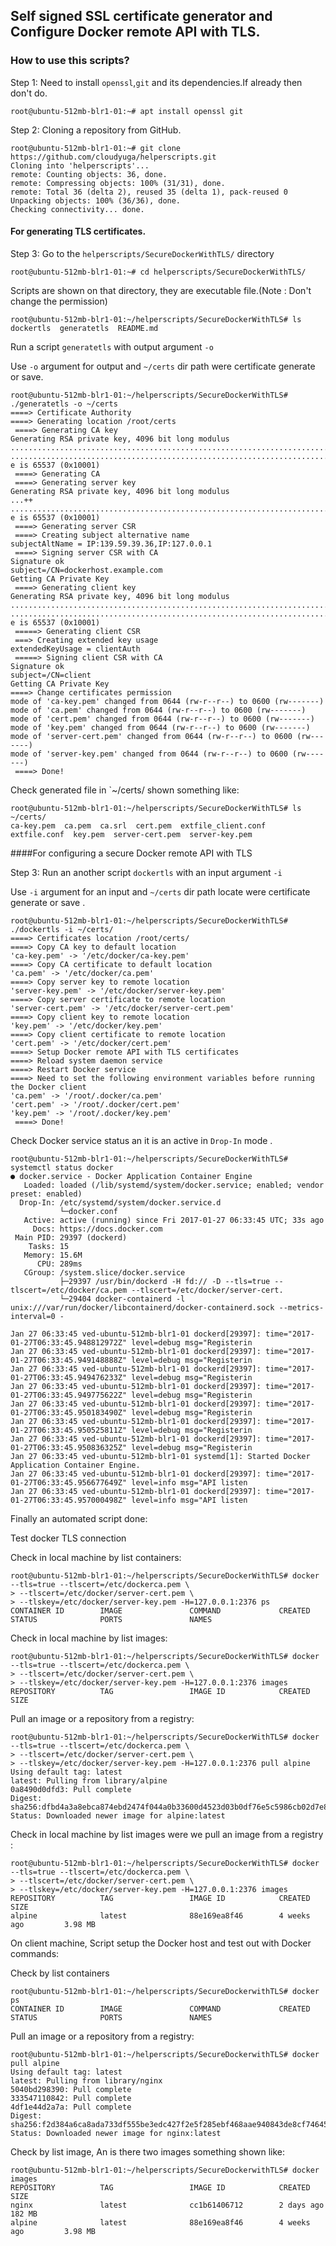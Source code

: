 ## Self signed SSL certificate generator and Configure Docker remote API with TLS.

### How to use this scripts?

Step 1: Need to install `openssl`,`git` and its dependencies.If already then don't do.
```
root@ubuntu-512mb-blr1-01:~# apt install openssl git
```

Step 2: Cloning a repository from GitHub.
```
root@ubuntu-512mb-blr1-01:~# git clone https://github.com/cloudyuga/helperscripts.git
Cloning into 'helperscripts'...
remote: Counting objects: 36, done.
remote: Compressing objects: 100% (31/31), done.
remote: Total 36 (delta 2), reused 35 (delta 1), pack-reused 0
Unpacking objects: 100% (36/36), done.
Checking connectivity... done.
```
#### For generating TLS certificates.

Step 3: Go to the `helperscripts/SecureDockerWithTLS/` directory
```
root@ubuntu-512mb-blr1-01:~# cd helperscripts/SecureDockerWithTLS/
```
Scripts are shown on that directory, they are executable file.(Note : Don't change the permission)
```
root@ubuntu-512mb-blr1-01:~/helperscripts/SecureDockerWithTLS# ls
dockertls  generatetls  README.md
```
Run a script `generatetls` with output argument `-o`

Use `-o` argument for output and `~/certs` dir path were certificate generate or save.
```
root@ubuntu-512mb-blr1-01:~/helperscripts/SecureDockerWithTLS# ./generatetls -o ~/certs
====> Certificate Authority
====> Generating location /root/certs
 ====> Generating CA key
Generating RSA private key, 4096 bit long modulus
.........................................................................................................................................................................................................................................++
................................................................................................................................................++
e is 65537 (0x10001)
 ====> Generating CA
 ====> Generating server key
Generating RSA private key, 4096 bit long modulus
...++
.............................................................................................................................................................................................................................................................++
e is 65537 (0x10001)
 ====> Generating server CSR
 ====> Creating subject alternative name
subjectAltName = IP:139.59.39.36,IP:127.0.0.1
 ====> Signing server CSR with CA
Signature ok
subject=/CN=dockerhost.example.com
Getting CA Private Key
 ====> Generating client key
Generating RSA private key, 4096 bit long modulus
.....................................................................................................................................................................................++
..........................................................................++
e is 65537 (0x10001)
 =====> Generating client CSR
 ===> Creating extended key usage
extendedKeyUsage = clientAuth
 =====> Signing client CSR with CA
Signature ok
subject=/CN=client
Getting CA Private Key
====> Change certificates permission
mode of 'ca-key.pem' changed from 0644 (rw-r--r--) to 0600 (rw-------)
mode of 'ca.pem' changed from 0644 (rw-r--r--) to 0600 (rw-------)
mode of 'cert.pem' changed from 0644 (rw-r--r--) to 0600 (rw-------)
mode of 'key.pem' changed from 0644 (rw-r--r--) to 0600 (rw-------)
mode of 'server-cert.pem' changed from 0644 (rw-r--r--) to 0600 (rw-------)
mode of 'server-key.pem' changed from 0644 (rw-r--r--) to 0600 (rw-------)
 ====> Done!
```
Check generated file in `~/certs/ shown something like:
```
root@ubuntu-512mb-blr1-01:~/helperscripts/SecureDockerWithTLS# ls ~/certs/
ca-key.pem  ca.pem  ca.srl  cert.pem  extfile_client.conf  extfile.conf  key.pem  server-cert.pem  server-key.pem
```
####For configuring a secure Docker remote API with TLS 

Step 3: Run an another script  `dockertls` with an input argument `-i`

Use `-i` argument for an input and `~/certs` dir path locate were certificate generate or save .
```
root@ubuntu-512mb-blr1-01:~/helperscripts/SecureDockerWithTLS# ./dockertls -i ~/certs/
====> Certificates location /root/certs/
====> Copy CA key to default location
'ca-key.pem' -> '/etc/docker/ca-key.pem'
====> Copy CA certificate to default location
'ca.pem' -> '/etc/docker/ca.pem'
====> Copy server key to remote location
'server-key.pem' -> '/etc/docker/server-key.pem'
====> Copy server certificate to remote location
'server-cert.pem' -> '/etc/docker/server-cert.pem'
====> Copy client key to remote location
'key.pem' -> '/etc/docker/key.pem'
====> Copy client certificate to remote location
'cert.pem' -> '/etc/docker/cert.pem'
====> Setup Docker remote API with TLS certificates
====> Reload system daemon service
====> Restart Docker service
====> Need to set the following environment variables before running the Docker client
'ca.pem' -> '/root/.docker/ca.pem'
'cert.pem' -> '/root/.docker/cert.pem'
'key.pem' -> '/root/.docker/key.pem'
 ====> Done!
```
Check Docker service status an it is an active in `Drop-In` mode . 
```
root@ubuntu-512mb-blr1-01:~/helperscripts/SecureDockerWithTLS# systemctl status docker
● docker.service - Docker Application Container Engine
   Loaded: loaded (/lib/systemd/system/docker.service; enabled; vendor preset: enabled)
  Drop-In: /etc/systemd/system/docker.service.d
           └─docker.conf
   Active: active (running) since Fri 2017-01-27 06:33:45 UTC; 33s ago
     Docs: https://docs.docker.com
 Main PID: 29397 (dockerd)
    Tasks: 15
   Memory: 15.6M
      CPU: 289ms
   CGroup: /system.slice/docker.service
           ├─29397 /usr/bin/dockerd -H fd:// -D --tls=true --tlscert=/etc/docker/ca.pem --tlscert=/etc/docker/server-cert.
           └─29404 docker-containerd -l unix:///var/run/docker/libcontainerd/docker-containerd.sock --metrics-interval=0 -

Jan 27 06:33:45 ved-ubuntu-512mb-blr1-01 dockerd[29397]: time="2017-01-27T06:33:45.948812972Z" level=debug msg="Registerin
Jan 27 06:33:45 ved-ubuntu-512mb-blr1-01 dockerd[29397]: time="2017-01-27T06:33:45.949148888Z" level=debug msg="Registerin
Jan 27 06:33:45 ved-ubuntu-512mb-blr1-01 dockerd[29397]: time="2017-01-27T06:33:45.949476233Z" level=debug msg="Registerin
Jan 27 06:33:45 ved-ubuntu-512mb-blr1-01 dockerd[29397]: time="2017-01-27T06:33:45.949775622Z" level=debug msg="Registerin
Jan 27 06:33:45 ved-ubuntu-512mb-blr1-01 dockerd[29397]: time="2017-01-27T06:33:45.950183490Z" level=debug msg="Registerin
Jan 27 06:33:45 ved-ubuntu-512mb-blr1-01 dockerd[29397]: time="2017-01-27T06:33:45.950525811Z" level=debug msg="Registerin
Jan 27 06:33:45 ved-ubuntu-512mb-blr1-01 dockerd[29397]: time="2017-01-27T06:33:45.950836325Z" level=debug msg="Registerin
Jan 27 06:33:45 ved-ubuntu-512mb-blr1-01 systemd[1]: Started Docker Application Container Engine.
Jan 27 06:33:45 ved-ubuntu-512mb-blr1-01 dockerd[29397]: time="2017-01-27T06:33:45.956677649Z" level=info msg="API listen 
Jan 27 06:33:45 ved-ubuntu-512mb-blr1-01 dockerd[29397]: time="2017-01-27T06:33:45.957000498Z" level=info msg="API listen 
```
Finally an automated script done:

Test docker TLS connection

Check in local machine by list containers:
```
root@ubuntu-512mb-blr1-01:~/helperscripts/SecureDockerWithTLS# docker --tls=true --tlscert=/etc/dockerca.pem \
> --tlscert=/etc/docker/server-cert.pem \
> --tlskey=/etc/docker/server-key.pem -H=127.0.0.1:2376 ps
CONTAINER ID        IMAGE               COMMAND             CREATED             STATUS              PORTS               NAMES
```
Check in local machine by list images:
```
root@ubuntu-512mb-blr1-01:~/helperscripts/SecureDockerWithTLS# docker --tls=true --tlscert=/etc/dockerca.pem \
> --tlscert=/etc/docker/server-cert.pem \
> --tlskey=/etc/docker/server-key.pem -H=127.0.0.1:2376 images
REPOSITORY          TAG                 IMAGE ID            CREATED             SIZE
```
Pull an image or a repository from a registry:
```
root@ubuntu-512mb-blr1-01:~/helperscripts/SecureDockerWithTLS# docker --tls=true --tlscert=/etc/dockerca.pem \
> --tlscert=/etc/docker/server-cert.pem \
> --tlskey=/etc/docker/server-key.pem -H=127.0.0.1:2376 pull alpine
Using default tag: latest                                                                                                             
latest: Pulling from library/alpine                                                                                                   
0a8490d0dfd3: Pull complete 
Digest: sha256:dfbd4a3a8ebca874ebd2474f044a0b33600d4523d03b0df76e5c5986cb02d7e8
Status: Downloaded newer image for alpine:latest
```
Check in local machine by list images were we pull an image from a registry :
```
root@ubuntu-512mb-blr1-01:~/helperscripts/SecureDockerWithTLS# docker --tls=true --tlscert=/etc/dockerca.pem \
> --tlscert=/etc/docker/server-cert.pem \
> --tlskey=/etc/docker/server-key.pem -H=127.0.0.1:2376 images
REPOSITORY          TAG                 IMAGE ID            CREATED             SIZE
alpine              latest              88e169ea8f46        4 weeks ago         3.98 MB
``` 
On client machine, Script setup the Docker host and test out with Docker commands:

Check by list containers
```
root@ubuntu-512mb-blr1-01:~/helperscripts/SecureDockerwithTLS# docker ps
CONTAINER ID        IMAGE               COMMAND             CREATED             STATUS              PORTS               NAMES   
```
Pull an image or a repository from a registry:
```      
root@ubuntu-512mb-blr1-01:~/helperscripts/SecureDockerwithTLS# docker pull alpine
Using default tag: latest
latest: Pulling from library/nginx
5040bd298390: Pull complete 
333547110842: Pull complete 
4df1e44d2a7a: Pull complete 
Digest: sha256:f2d384a6ca8ada733df555be3edc427f2e5f285ebf468aae940843de8cf74645
Status: Downloaded newer image for nginx:latest
```
Check by list image, An is there two images something shown like: 
```
root@ubuntu-512mb-blr1-01:~/helperscripts/SecureDockerwithTLS# docker images
REPOSITORY          TAG                 IMAGE ID            CREATED             SIZE
nginx               latest              cc1b61406712        2 days ago          182 MB
alpine              latest              88e169ea8f46        4 weeks ago         3.98 MB
```

